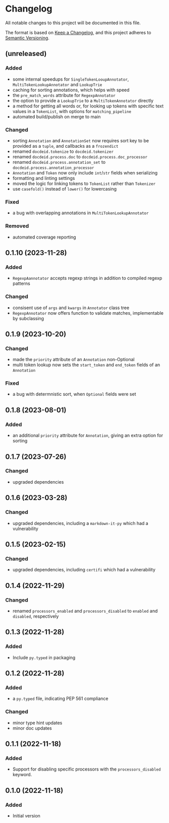 # Changelog

All notable changes to this project will be documented in this file.

The format is based on [Keep a Changelog](https://keepachangelog.com/en/1.0.0/),
and this project adheres to [Semantic Versioning](https://semver.org/spec/v2.0.0.html).

## (unreleased)

### Added 
* some internal speedups for `SingleTokenLooupAnnotator`, `MultiTokenLookupAnnotator` and `LookupTrie`
* caching for sorting annotations, which helps with speed
* the `pre_match_words` attribute for `RegexpAnnotator`
* the option to provide a `LookupTrie` to a `MultiTokenAnnotator` directly
* a method for getting all words or, for looking up tokens with specific text values in a `TokenList`, with options for `matching_pipeline`
* automated build/publish on merge to main

### Changed
* sorting `Annotation` and `AnnotationSet` now requires sort key to be provided as a `tuple`, and callbacks as a `frozendict`
* renamed `docdeid.tokenize` to `docdeid.tokenizer`
* renamed `docdeid.process.doc` to `docdeid.process.doc_processor`
* renamed `docdeid.process.annotation_set` to `docdeid.process.annotation_processor`
* `Annotation` and `Token` now only include `int`/`str` fields when serializing
* formatting and linting settings
* moved the logic for linking tokens to `TokenList` rather than `Tokenizer`
* use `casefold()` instead of `lower()` for lowercasing

### Fixed
* a bug with overlapping annotations in `MultiTokenLookupAnnotator`

### Removed
* automated coverage reporting

## 0.1.10 (2023-11-28) 

### Added
* `RegexpAannotator` accepts regexp strings in addition to compiled regexp patterns

### Changed
* consisent use of `args` and `kwargs` in `Annotator` class tree
* `RegexpAnnotator` now offers function to validate matches, implementable by subclassing

## 0.1.9 (2023-10-20)

### Changed
* made the `priority` attribute of an `Annotation` non-Optional
* multi token lookup now sets the `start_token` and `end_token` fields of an `Annotation`

### Fixed
* a bug with determnistic sort, when `Optional` fields were set


## 0.1.8 (2023-08-01)

### Added
* an additional `priority` attribute for `Annotation`, giving an extra option for sorting

## 0.1.7 (2023-07-26)

### Changed
* upgraded dependencies

## 0.1.6 (2023-03-28)

### Changed
* upgraded dependencies, including a `markdown-it-py` which had a vulnerability

## 0.1.5 (2023-02-15)

### Changed
* upgraded dependencies, including `certifi` which had a vulnerability

## 0.1.4 (2022-11-29)

### Changed
* renamed `processors_enabled` and `processors_disabled` to `enabled` and `disabled`, respectively

## 0.1.3 (2022-11-28)

### Added
* Include `py.typed` in packaging

## 0.1.2 (2022-11-28)

### Added
* a `py.typed` file, indicating PEP 561 compliance

### Changed
* minor type hint updates
* minor doc updates

## 0.1.1 (2022-11-18)

### Added
* Support for disabling specific processors with the `processors_disabled` keyword. 

## 0.1.0 (2022-11-18)

### Added
* Initial version